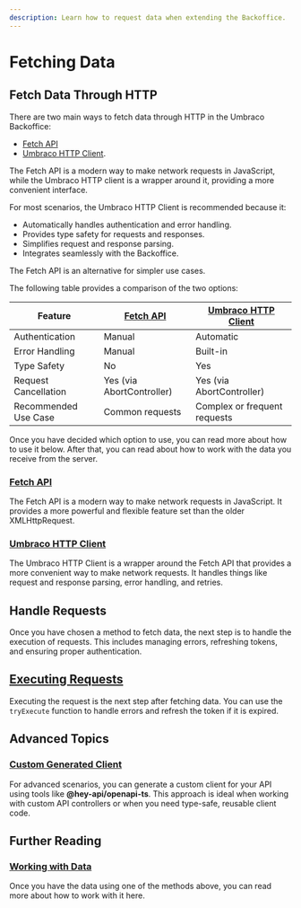 ```yaml
---
description: Learn how to request data when extending the Backoffice.
---
```


# Fetching Data

## Fetch Data Through HTTP

There are two main ways to fetch data through HTTP in the Umbraco Backoffice: 

- [Fetch API](#fetch-api)
- [Umbraco HTTP Client](#umbraco-http-client). 

The Fetch API is a modern way to make network requests in JavaScript, while the Umbraco HTTP client is a wrapper around it, providing a more convenient interface.


For most scenarios, the Umbraco HTTP Client  is recommended because it:

- Automatically handles authentication and error handling.
- Provides type safety for requests and responses.
- Simplifies request and response parsing.
- Integrates seamlessly with the Backoffice.

The Fetch API is an alternative for simpler use cases.

The following table provides a comparison of the two options:

 | Feature                | [Fetch API](fetch-api.md)                     | [Umbraco HTTP Client](http-client.md)          |
|------------------------|-------------------------------|------------------------------|
| Authentication         | Manual                       | Automatic                   |
| Error Handling         | Manual                       | Built-in                    |
| Type Safety            | No                           | Yes                         |
| Request Cancellation   | Yes (via AbortController)    | Yes (via AbortController)   |
| Recommended Use Case   | Common requests | Complex or frequent requests |

Once you have decided which option to use, you can read more about how to use it below. After that, you can read about how to work with the data you receive from the server.

### [Fetch API](fetch-api.md)

The Fetch API is a modern way to make network requests in JavaScript. It provides a more powerful and flexible feature set than the older XMLHttpRequest.

### [Umbraco HTTP Client](http-client.md)

The Umbraco HTTP Client is a wrapper around the Fetch API that provides a more convenient way to make network requests. It handles things like request and response parsing, error handling, and retries.

## Handle Requests

Once you have chosen a method to fetch data, the next step is to handle the execution of requests. This includes managing errors, refreshing tokens, and ensuring proper authentication.

## [Executing Requests](try-execute.md)

Executing the request is the next step after fetching data. You can use the `tryExecute` function to handle errors and refresh the token if it is expired.

## Advanced Topics

### [Custom Generated Client](custom-generated-client.md)

For advanced scenarios, you can generate a custom client for your API using tools like **@hey-api/openapi-ts**. This approach is ideal when working with custom API controllers or when you need type-safe, reusable client code.

## Further Reading

### [Working with Data](../working-with-data/README.md)

Once you have the data using one of the methods above, you can read more about how to work with it here.
